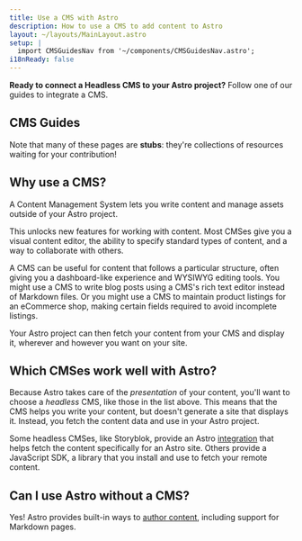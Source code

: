 ```yaml
---
title: Use a CMS with Astro
description: How to use a CMS to add content to Astro
layout: ~/layouts/MainLayout.astro
setup: |
  import CMSGuidesNav from '~/components/CMSGuidesNav.astro';
i18nReady: false
---
```


**Ready to connect a Headless CMS to your Astro project?** Follow one of our guides to integrate a CMS.

## CMS Guides

<CMSGuidesNav />

Note that many of these pages are **stubs**: they're collections of resources waiting for your contribution!

## Why use a CMS?

A Content Management System lets you write content and manage assets outside of your Astro project.

This unlocks new features for working with content. Most CMSes give you a visual content editor, the ability to specify standard types of content, and a way to collaborate with others. 

A CMS can be useful for content that follows a particular structure, often giving you a dashboard-like experience and WYSIWYG editing tools. You might use a CMS to write blog posts using a CMS's rich text editor instead of Markdown files. Or you might use a CMS to maintain product listings for an eCommerce shop, making certain fields required to avoid incomplete listings. 

Your Astro project can then fetch your content from your CMS and display it, wherever and however you want on your site.


## Which CMSes work well with Astro?

Because Astro takes care of the _presentation_ of your content, you'll want to choose a _headless_ CMS, like those in the list above. This means that the CMS helps you write your content, but doesn't generate a site that displays it. Instead, you fetch the content data and use in your Astro project. 

Some headless CMSes, like Storyblok, provide an Astro [integration](/en/guides/integrations-guide/) that helps fetch the content specifically for an Astro site. Others provide a JavaScript SDK, a library that you install and use to fetch your remote content.

## Can I use Astro without a CMS?

Yes! Astro provides built-in ways to [author content](/en/guides/content/), including support for Markdown pages.

